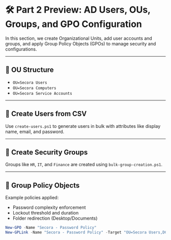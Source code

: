 
# 🛠️ Part 2 Preview: AD Users, OUs, Groups, and GPO Configuration

In this section, we create Organizational Units, add user accounts and groups, and apply Group Policy Objects (GPOs) to manage security and configurations.

---

## 🧱 OU Structure

- `OU=Secora Users`
- `OU=Secora Computers`
- `OU=Secora Service Accounts`

---

## 👥 Create Users from CSV

Use `create-users.ps1` to generate users in bulk with attributes like display name, email, and password.

---

## 👥 Create Security Groups

Groups like `HR`, `IT`, and `Finance` are created using `bulk-group-creation.ps1`.

---

## 🔐 Group Policy Objects

Example policies applied:

- Password complexity enforcement
- Lockout threshold and duration
- Folder redirection (Desktop/Documents)

```powershell
New-GPO -Name "Secora - Password Policy"
New-GPLink -Name "Secora - Password Policy" -Target "OU=Secora Users,DC=secora,DC=lab"
